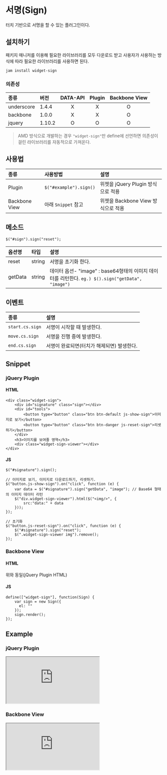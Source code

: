 <!--
{
    "id": 4312,
    "title": "서명(Sign)",
    "outline": "터치 기반으로 서명을 할 수 있는 플러그인이다.",
    "tags": ["widget", "plugin"],
    "order": [4, 3, 12],
    "thumbnail": "4.3.12.sign.png"
}
-->

# 서명(Sign)

터치 기반으로 서명을 할 수 있는 플러그인이다.

## 설치하기

패키지 매니저를 이용해 필요한 라이브러리를 모두 다운로드 받고 사용자가 사용하는 방식에 따라 필요한 라이브러리를 사용하면 된다.

```
jam install widget-sign
```

### 의존성

종류 | 버전 | DATA-API | Plugin | Backbone View
:-- | :-- | :--: | :--: | :--:
underscore | 1.4.4 | X | X | O
backbone | 1.0.0 | X | X | O
jquery | 1.10.2 | O | O | O

> AMD 방식으로 개발하는 경우 `"widget-sign"`만 define에 선언하면 의존성이 걸린 라이브러리를 자동적으로 가져온다.

## 사용법

종류 | 사용방법 | 설명
:-- | :-- | :--
Plugin | `$("#example").sign()` | 위젯을 jQuery Plugin 방식으로 적용
Backbone View | 아래 `Snippet` 참고| 위젯을 Backbone View 방식으로 적용

## 메소드

```
$("#sign").sign("reset");
```

옵션명 | 타입 | 설명
:-- | :-- | :--
reset | string | 서명을 초기화 한다.
getData | string | 데이터 옵션- "image" : base64형태의 이미지 데이터를 리턴한다. `eg.) $().sign("getData", "image")`

## 이벤트

종류 | 설명
:-- | :--
`start.cs.sign` | 서명이 시작할 때 발생한다.
`move.cs.sign` | 서명을 진행 중에 발생한다.
`end.cs.sign` | 서명이 완료되면(터치가 해제되면) 발생한다.

## Snippet

### jQuery Plugin

#### HTML

```
<div class="widget-sign">
    <div id="signature" class="sign"></div>
    <div id="tools">
        <button type="button" class="btn btn-default js-show-sign">이미지로 보기</button>
        <button type="button" class="btn btn-danger js-reset-sign">리셋하기</button>
    </div>
    <h3>이미지를 보여줄 영역</h3>
    <div class="widget-sign-viewer"></div>
</div>
```

#### JS

```
$("#signature").sign();

// 이미지로 보기, 이미지로 다운로드하기, 리셋하기.
$("button.js-show-sign").on("click", function (e) {
    var data = $("#signature").sign("getData", "image"); // Base64 형태의 이미지 데이터 리턴
    $("div.widget-sign-viewer").html($("<img/>", {
        src:"data:" + data
    }));
});

// 초기화
$("button.js-reset-sign").on("click", function (e) {
    $("#signature").sign("reset");
    $(".widget-sign-viewer img").remove();
});
```

### Backbone View
#### HTML
위와 동일(jQuery Plugin HTML)
#### JS
```
define(["widget-sign"], function(Sign) {
    var sign = new Sign({
      el: ""
    });
    sign.render();
});
```

## Example
### jQuery Plugin
<iframe class="jsbin-livecode" src="http://jsbin.com/EJesUPa/4/embed?html,js,output"></iframe>

### Backbone View
<iframe class="jsbin-livecode" src="http://jsbin.com/ExoVORE/4/embed?html,js,output"></iframe>